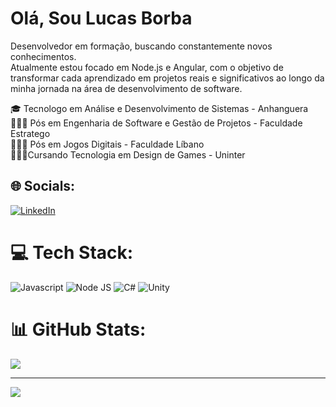 
# Olá, Sou Lucas Borba
Desenvolvedor em formação, buscando constantemente novos conhecimentos.<br>
Atualmente estou focado em Node.js e Angular, com o objetivo de transformar cada aprendizado em projetos reais e significativos ao longo da minha jornada na área de desenvolvimento de software.

🎓 Tecnologo em Análise e Desenvolvimento de Sistemas - Anhanguera<br>
👩🏻‍🎓 Pós em Engenharia de Software e Gestão de Projetos - Faculdade Estratego<br>
👩🏻‍🎓 Pós em Jogos Digitais - Faculdade Líbano <br>
👩🏻‍🎓Cursando Tecnologia em Design de Games - Uninter

## 🌐 Socials:
[![LinkedIn](https://img.shields.io/badge/LinkedIn-%230077B5.svg?logo=linkedin&logoColor=white)](https://linkedin.com/in/lucas-oliveira-de-borba/) 
# 💻 Tech Stack:
![Javascript](https://img.shields.io/badge/JavaScript-323330?style=flat&logo=javascript&logoColor=F7DF1E)
![Node JS](https://img.shields.io/badge/Node.js-339933?style=flat&logo=node.js&logoColor=white)
![C#](https://img.shields.io/badge/C%23-239120?style=for-the-badge&logo=c-sharp&logoColor=white)  ![Unity](https://img.shields.io/badge/Unity-100000?style=for-the-badge&logo=unity&logoColor=white) 
# 📊 GitHub Stats:

![](https://github-readme-streak-stats.herokuapp.com/?user=oliverborba&theme=dark&hide_border=false)<br/>

---
[![](https://visitcount.itsvg.in/api?id=oliverborba&icon=0&color=0)](https://visitcount.itsvg.in)

<!-- Proudly created with GPRM ( https://gprm.itsvg.in ) -->
